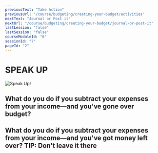 ```yaml
---
previousText: "Take Action"
previousUrl: "/course/budgeting/creating-your-budget/activities"
nextText: "Journal or Post it"
nextUrl: "/course/budgeting/creating-your-budget/journal-or-post-it"
lastLession: "false"
lastSession: "false"
courseModuleId: "6"
sessionId: "7"
pageId: "2"
---
```



# SPEAK UP
![Speak Up!](/assets/img/lets-talk-about-it.png)


## What do you do if you subtract your expenses from your income—and you've gone over budget?
<sparkle-feed-post assignment-name="What do you do if you subtract your expenses from your income—and you've:gone over budget?" ></sparkle-feed-post>

## What do you do if you subtract your expenses from your income—and you've got money left over? TIP: Don't leave it there
<sparkle-feed-post assignment-name="What do you do if you subtract your expenses from your income—and you've: got money left over? TIP: Don't leave it there" ></sparkle-feed-post>
